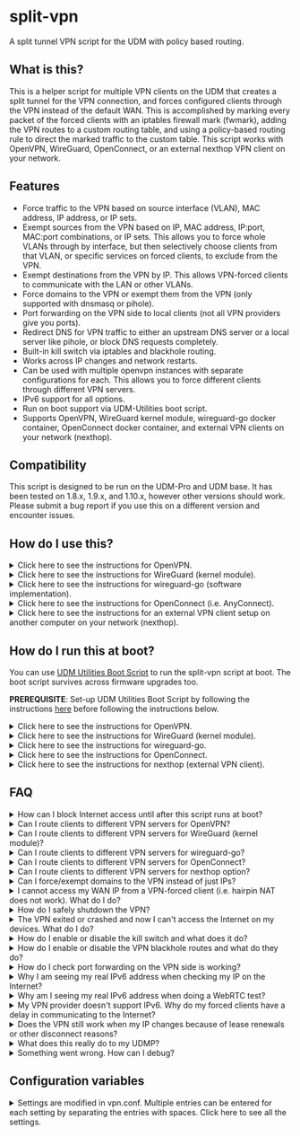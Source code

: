 # split-vpn
A split tunnel VPN script for the UDM with policy based routing.

## What is this?

This is a helper script for multiple VPN clients on the UDM that creates a split tunnel for the VPN connection, and forces configured clients through the VPN instead of the default WAN. This is accomplished by marking every packet of the forced clients with an iptables firewall mark (fwmark), adding the VPN routes to a custom routing table, and using a policy-based routing rule to direct the marked traffic to the custom table. This script works with OpenVPN, WireGuard, OpenConnect, or an external nexthop VPN client on your network. 

## Features

* Force traffic to the VPN based on source interface (VLAN), MAC address, IP address, or IP sets.
* Exempt sources from the VPN based on IP, MAC address, IP:port, MAC:port combinations, or IP sets. This allows you to force whole VLANs through by interface, but then selectively choose clients from that VLAN, or specific services on forced clients, to exclude from the VPN.
* Exempt destinations from the VPN by IP. This allows VPN-forced clients to communicate with the LAN or other VLANs.
* Force domains to the VPN or exempt them from the VPN (only supported with dnsmasq or pihole). 
* Port forwarding on the VPN side to local clients (not all VPN providers give you ports).
* Redirect DNS for VPN traffic to either an upstream DNS server or a local server like pihole, or block DNS requests completely.
* Built-in kill switch via iptables and blackhole routing.
* Works across IP changes and network restarts. 
* Can be used with multiple openvpn instances with separate configurations for each. This allows you to force different clients through different VPN servers. 
* IPv6 support for all options.
* Run on boot support via UDM-Utilities boot script.
* Supports OpenVPN, WireGuard kernel module, wireguard-go docker container, OpenConnect docker container, and external VPN clients on your network (nexthop).

## Compatibility

This script is designed to be run on the UDM-Pro and UDM base. It has been tested on 1.8.x, 1.9.x, and 1.10.x, however other versions should work. Please submit a bug report if you use this on a different version and encounter issues. 

## How do I use this?

<details>
  <summary>Click here to see the instructions for OpenVPN.</summary>

1. SSH into the UDM/P (assuming it's on 192.168.1.254).

    ```sh
    ssh root@192.168.1.254
    ```
    
2. Download the scripts package, extract it to `/mnt/data/split-vpn/vpn`, and give it executable permissions.

    ```sh
    cd /mnt/data
    mkdir /mnt/data/split-vpn && cd /mnt/data/split-vpn
    curl -L https://github.com/peacey/split-vpn/archive/main.zip | unzip -
    cp -rf split-vpn-main/vpn vpn && rm -rf split-vpn-main
    chmod +x vpn/*.sh vpn/hooks/*/*.sh vpn/vpnc-script
    ```
    
3. Create a directory for your VPN provider's openvpn configuration files, and copy your VPN's configuration files (certificates, config, password files, etc) and the sample vpn.conf from `/mnt/data/split-vpn/vpn/vpn.conf.sample`. NordVPN is used below as an example. 

    ```sh
    mkdir -p /mnt/data/split-vpn/openvpn/nordvpn
    cd /mnt/data/split-vpn/openvpn/nordvpn
    curl https://downloads.nordcdn.com/configs/files/ovpn_legacy/servers/us-ca12.nordvpn.com.udp1194.ovpn --out nordvpn.ovpn
    cp /mnt/data/split-vpn/vpn/vpn.conf.sample /mnt/data/split-vpn/openvpn/nordvpn/vpn.conf
    ```
    
4. If your VPN provider uses a username/password, put them in a `username_password.txt` file in the same directory as the configuration with the username on the first line and password on the second line. Then either: 
    * Edit your VPN provider's openvpn config you downloaded in step 3 to reference the username_password.txt file by adding/changing this directive: `auth-user-pass username_password.txt`.
    * Use the `--auth-user-pass username_password.txt` option when you run openvpn below in step 6 or 8. 
    
    NOTE: The username/password for openvpn are usually given to you in a file or in your VPN provider's online portal. They are usually not the same as your login to the VPN. 
5. Edit the `vpn.conf` file with your desired settings. See the explanation of each setting [below](#configuration-variables). 
6. Run OpenVPN in the foreground to test if everything is working properly.

    ```sh
    openvpn --config nordvpn.ovpn \
            --route-noexec \
            --up /mnt/data/split-vpn/vpn/updown.sh \
            --down /mnt/data/split-vpn/vpn/updown.sh \
            --script-security 2
    ```
    
7. If the connection works, check each client to make sure they are on the VPN by doing the following.

    * Check if you are seeing the VPN IPs when you visit http://whatismyip.host/. You can also test from command line, by running the following commands from your clients. Make sure you are not seeing your real IP anywhere, either IPv4 or IPv6.
    
      ```sh
      curl -4 ifconfig.co
      curl -6 ifconfig.co
      ```
        
      If you are seeing your real IPv6 address above, make sure that you are forcing your client through IPv6 as well as IPv4, by forcing through interface, MAC address, or the IPv6 directly. If IPv6 is not supported by your VPN provider, the IPv6 check will time out and not return anything. You should never see your real IPv6 address. 

    * Check for DNS leaks with the Extended Test on https://www.dnsleaktest.com/. If you see a DNS leak, try redirecting DNS with the `DNS_IPV4_IP` and `DNS_IPV6_IP` options, or set `DNS_IPV6_IP="REJECT"` if your VPN provider does not support IPv6. 
    * Check for WebRTC leaks in your browser by visiting https://browserleaks.com/webrtc. If WebRTC is leaking your IPv6 IP, you need to disable WebRTC in your browser (if possible), or disable IPv6 completely by disabling it directly on your client or through the UDMP network settings for the client's VLAN.
    
8. If everything is working properly, stop the OpenVPN client by pressing Ctrl+C, and then run it in the background with the following command. If you want to enable the killswitch to block Internet access to forced clients if OpenVPN crashes, set `KILLSWITCH=1` in the `vpn.conf` file before starting OpenVPN. If you also want to block Internet access to forced clients when you exit OpenVPN cleanly (with SIGTERM), then set `REMOVE_KILLSWITCH_ON_EXIT=0`.

    ```sh
    nohup openvpn --config nordvpn.ovpn \
                  --route-noexec \
                  --up /mnt/data/split-vpn/vpn/updown.sh \
                  --down /mnt/data/split-vpn/vpn/updown.sh \
                  --script-security 2 \
                  --ping-restart 15 \
                  --mute-replay-warnings &> openvpn.log &
    ```
    You can modify the command to change `--ping-restart` or other options as needed. The only requirement is that you run updown.sh script as the up/down script and `--route-noexec` to disable OpenVPN from adding routes to the default table instead of our custom one.
    
9. Now you can exit the UDM/P. If you would like to start the VPN client at boot, please read on to the next section. 
10. If your VPN provider doesn't support IPv6, it is recommended to disable IPv6 for that VLAN in the UDMP settings, or on the client, so that you don't encounter any delays. If you don't disable IPv6, clients on that network will try to communicate over IPv6 first and fail, then fallback to IPv4. This creates a delay that can be avoided if IPv6 is turned off completely for that network or client.

</details>

<details>
  <summary>Click here to see the instructions for WireGuard (kernel module).</summary>

  * **PREREQUISITE:** Make sure the WireGuard kernel module is installed via either [wireguard-kmod](https://github.com/tusc/wireguard-kmod) or a [custom kernel](https://github.com/fabianishere/udm-kernel-tools). The WireGuard tools (wg-quick, wg) also need to be installed (included with wireguard-kmod) and accessible from your PATH.
  * Make sure you run the wireguard setup script from [wireguard-kmod](https://github.com/tusc/wireguard-kmod) once, then test the installation of the module by running `modprobe wireguard` which should return nothing and no errors, and running `wg-quick` which should return the help and no errors. 
  * Note that the kernel module is dependent on the software version of your UDMP because each software update usually brings a new kernel version. If you update the UDM/P software, you also need to update the kernel module to the new version once it is released (or compile your own module for the new kernel). The module will fail to run on a kernel it was not compiled for. Hence, you have to be careful that the UDMP doesn't perform a sofware update unexpectedly if you use this module. 
  
1. SSH into the UDM/P (assuming it's on 192.168.1.254).

    ```sh
    ssh root@192.168.1.254
    ```
  
2. Download the scripts package, extract it to `/mnt/data/split-vpn/vpn`, and give it executable permissions.

    ```sh
    cd /mnt/data
    mkdir /mnt/data/split-vpn && cd /mnt/data/split-vpn
    curl -L https://github.com/peacey/split-vpn/archive/main.zip | unzip -
    cp -rf split-vpn-main/vpn vpn && rm -rf split-vpn-main
    chmod +x vpn/*.sh vpn/hooks/*/*.sh vpn/vpnc-script
    ```
    
3. Create a directory for your WireGuard configuration files, copy the sample vpn.conf from `/mnt/data/split-vpn/vpn/vpn.conf.sample`, and copy your WireGuard configuration file (wg0.conf) or create it. As an example below, we are creating the wg0.conf file that mullvad provides and pasting the contents into it. You can use any name for your config instead of wg0 (e.g.: mullvad-ca2.conf) and this will be the interface name of the wireguard tunnel. 
  
    ```sh
    mkdir -p /mnt/data/split-vpn/wireguard/mullvad
    cd /mnt/data/split-vpn/wireguard/mullvad
    cp /mnt/data/split-vpn/vpn/vpn.conf.sample /mnt/data/split-vpn/wireguard/mullvad/vpn.conf
    vim wg0.conf
    [Press 'i' to start editing, right click -> paste, press 'ESC' to exit insert mode, type ':wq' to save and exit].
    ```
  
4. In your WireGuard config (wg0.conf), set PreUp, PostUp, and PreDown to point to the updown.sh script, and Table to a custom route table number that you will use in this script's vpn.conf. Here is an exmaple wg0.conf file:
  
    ```
    [Interface]
    PrivateKey = xxxxxxxxxxxxxxxxxxxxxxxxxxxxxxxxxxxxxx
    Address = 10.68.1.88/32,fc00:dddd:eeee:bb01::5:6666/128
    PreUp = sh /mnt/data/split-vpn/vpn/updown.sh %i pre-up
    PostUp = sh /mnt/data/split-vpn/vpn/updown.sh %i up
    PreDown = sh /mnt/data/split-vpn/vpn/updown.sh %i down
    Table = 101

    [Peer]
    PublicKey = yyyyyyyyyyyyyyyyyyyyyyyyyyyyyyyyyyyyyyy
    AllowedIPs = 0.0.0.0/1,128.0.0.0/1,::/1,8000::/1
    Endpoint = [2607:f7a0:d:4::a02f]:51820
    ```
  
    In the above config, make sure to:
      * Comment out or remove the `DNS` line. Use the DNS settings in your `vpn.conf` file instead if you want to force your clients to use a certain DNS server. 
      * Set AllowedIPs to `0.0.0.0/1,128.0.0.0/1,::/1,8000::/1` to allow all IPv4 and IPv6 traffic through the VPN. Do not use `0.0.0.0/0,::/0` because it will interfere with the blackhole routes and won't allow wireguard to start. If you prefer to use `0.0.0.0/0,::/0`, disable blackhole routes by setting `DISABLE_BLACKHOLE=1` in your `vpn.conf` file so wireguard can start successfully. 
      * Remove any extra PreUp/PostUp/PreDown/PostDown lines that could interfere with the VPN script. 
      * You can remove or comment out the PreUp line if you do not want VPN-forced clients to lose Internet access if WireGuard does not start correctly.

5. Edit the `vpn.conf` file with your desired settings. See the explanation of each setting [below](#configuration-variables). Make sure that:
  
   * The option `DNS_IPV4_IP` and/or `DNS_IPV6_IP` is set to the DNS server you want to force for your clients, or set them to empty if you do not want to force any DNS. 
   * The option `VPN_PROVIDER` is set to "external".
   * The option `VPN_ENDPOINT_IPV4` or `VPN_ENDPOINT_IPV6` is set to your WireGuard server's IP as defined in `wg0.conf`'s `Endpoint` variable.
   * The option `ROUTE_TABLE` is the same number as `Table` in your `wg0.conf` file.
   * The option `DEV` is set to "wg0" or your interface's name if different (i.e.: the name of your .conf file).
  
6. Run wg-quick to start wireguard with your configuration and test if the connection worked. 

    ```sh
    /mnt/data/wireguard/setup_wireguard.sh
    wg-quick up wg0.conf
    ```
  
    * You can skip the first line if you already setup the wireguard kernel module previously as instructed at [wireguard-kmod](https://github.com/tusc/wireguard-kmod).
    * Type `wg` to check your WireGuard connection and make sure you received a handshake. No handshake indicates something is wrong with your wireguard configuration. Double check your configuration's Private and Public key and other variables.
    * If you need to bring down the WireGuard tunnel, run `wg-quick down wg0.conf` in this folder.
    * Note that wg-quick up/down commands need to be run from this folder so the script can pick up the correct configuration file.
    
7. If the connection works, check each client to make sure they are on the VPN by doing the following.

    * Check if you are seeing the VPN IPs when you visit http://whatismyip.host/. You can also test from command line, by running the following commands from your clients (not the UDM/P). Make sure you are not seeing your real IP anywhere, either IPv4 or IPv6.
    
      ```sh
      curl -4 ifconfig.co
      curl -6 ifconfig.co
      ```
        
      If you are seeing your real IPv6 address above, make sure that you are forcing your client through IPv6 as well as IPv4, by forcing through interface, MAC address, or the IPv6 directly. If IPv6 is not supported by your VPN provider, the IPv6 check will time out and not return anything. You should never see your real IPv6 address. 

    * Check for DNS leaks with the Extended Test on https://www.dnsleaktest.com/. If you see a DNS leak, try redirecting DNS with the `DNS_IPV4_IP` and `DNS_IPV6_IP` options, or set `DNS_IPV6_IP="REJECT"` if your VPN provider does not support IPv6. 
    * Check for WebRTC leaks in your browser by visiting https://browserleaks.com/webrtc. If WebRTC is leaking your IPv6 IP, you need to disable WebRTC in your browser (if possible), or disable IPv6 completely by disabling it directly on your client or through the UDMP network settings for the client's VLAN.
    
8. If you want to block Internet access to forced clients if the wireguard tunnel is brought down via wg-quick, set `KILLSWITCH=1` and `REMOVE_KILLSWITCH_ON_EXIT=0` in the `vpn.conf` file. 
    
9. Now you can exit the UDM/P. If you would like to start the VPN client at boot, please read on to the next section. 

10. If your VPN provider doesn't support IPv6, it is recommended to disable IPv6 for that VLAN in the UDMP settings, or on the client, so that you don't encounter any delays. If you don't disable IPv6, clients on that network will try to communicate over IPv6 first and fail, then fallback to IPv4. This creates a delay that can be avoided if IPv6 is turned off completely for that network or client.
  
11. Note that the WireGuard protocol is practically stateless, so there is no way to know whether the connection stopped working except by checking that you didn't receive a handshake within 3 minutes or some higher interval. This means if you want to automatically bring down the split-vpn rules when WireGuard stops working and bring it back up when it starts working again, you need to write an external script to check the last handshake condition every few seconds and act on it (not covered here).

</details>

<details>
  <summary>Click here to see the instructions for wireguard-go (software implementation).</summary>

  * **PREREQUISITE:** Make sure the wireguard-go container is installed as instructed at the [wireguard-go repo](https://github.com/boostchicken/udm-utilities/tree/master/wireguard-go). After this step, you should have the directory `/mnt/data/wireguard` and the run script `/mnt/data/on_boot.d/20-wireguard.sh` installed.
  * The wireguard-go container only supports a single interface - wg0. This means you cannot connect to multiple wireguard servers. If you want to use multiple servers with this script, then use the WireGuard kernel module instead as explained above. 
  * wireguard-go is a software implementation of WireGuard, and will have reduced performance compared to the kernel module. However, wireguard-go is not dependent on your UDM/P's kernel version, and will not break when your UDM/P updates.
  
1. SSH into the UDM/P (assuming it's on 192.168.1.254).

    ```sh
    ssh root@192.168.1.254
    ```
  
2. Download the scripts package, extract it to `/mnt/data/split-vpn/vpn`, and give it executable permissions.

    ```sh
    cd /mnt/data
    mkdir /mnt/data/split-vpn && cd /mnt/data/split-vpn
    curl -L https://github.com/peacey/split-vpn/archive/main.zip | unzip -
    cp -rf split-vpn-main/vpn vpn && rm -rf split-vpn-main
    chmod +x vpn/*.sh vpn/hooks/*/*.sh vpn/vpnc-script
    ```
    
3. Create a directory for your WireGuard configuration files under `/mnt/data/wireguard` if not created already, copy the sample vpn.conf from `/mnt/data/split-vpn/vpn/vpn.conf.sample`, and copy your WireGuard configuration file (wg0.conf) or create it. As an example below, we are creating the wg0.conf file that mullvad provides and pasting the contents into it. You can only use wg0.conf and not any other name because the wireguard-go container expects this configuration file. 
  
    ```sh
    mkdir -p /mnt/data/wireguard
    cd /mnt/data/wireguard
    cp /mnt/data/split-vpn/vpn/vpn.conf.sample /mnt/data/wireguard/vpn.conf
    vim wg0.conf
    [Press 'i' to start editing, right click -> paste, press 'ESC' to exit insert mode, type ':wq' to save and exit].
    ```
  
4. In your WireGuard config (wg0.conf), set Table to a custom route table number that you will use in this script's vpn.conf. Here is an exmaple wg0.conf file:
  
    ```
    [Interface]
    PrivateKey = xxxxxxxxxxxxxxxxxxxxxxxxxxxxxxxxxxxxxx
    Address = 10.68.1.88/32,fc00:dddd:eeee:bb01::5:6666/128
    Table = 101

    [Peer]
    PublicKey = yyyyyyyyyyyyyyyyyyyyyyyyyyyyyyyyyyyyyyy
    AllowedIPs = 0.0.0.0/1,128.0.0.0/1,::/1,8000::/1
    Endpoint = [2607:f7a0:d:4::a02f]:51820
    ```
  
    In the above config, make sure to:
      * Comment out or remove the `DNS` line. Use the DNS settings in your `vpn.conf` file instead if you want to force your clients to use a certain DNS server. 
      * Set AllowedIPs to `0.0.0.0/1,128.0.0.0/1,::/1,8000::/1` to allow all IPv4 and IPv6 traffic through the VPN. Do not use `0.0.0.0/0,::/0` because it will interfere with the blackhole routes and won't allow wireguard to start. If you prefer to use `0.0.0.0/0,::/0`, disable blackhole routes by setting `DISABLE_BLACKHOLE=1` in your `vpn.conf` file so wireguard can start successfully. 
      * Remove any extra PreUp/PostUp/PreDown/PostDown lines that could interfere with the VPN script.
      * Do not use PreUp/PostUp/PreDown to call the split-vpn script (like in the wireguard kernel module case) because the container will not have access to the location of the script. Instead, we will call the script manually after bringing the interface up/down as instructed below. 

5. Edit the `vpn.conf` file with your desired settings. See the explanation of each setting [below](#configuration-variables). Make sure that:
  
   * The option `DNS_IPV4_IP` and/or `DNS_IPV6_IP` is set to the DNS server you want to force for your clients, or set them to empty if you do not want to force any DNS. 
   * The option `VPN_PROVIDER` is set to "external".
   * The option `VPN_ENDPOINT_IPV4` or `VPN_ENDPOINT_IPV6` is set to your WireGuard server's IP as defined in `wg0.conf`'s `Endpoint` variable.
   * The option `ROUTE_TABLE` is the same number as `Table` in your `wg0.conf` file.
   * The option `DEV` is set to "wg0".

6. Modify your run script that you installed with wireguard-go (located at `/mnt/data/on_boot.d/20-wireguard.sh`) to include the split-vpn script hooks by replacing it with the following code:
  
    ```sh
    #!/bin/sh
    CONTAINER=wireguard

    # Change to the directory with the wireguard configuration.
    cd /mnt/data/wireguard

    # Start the split-vpn pre-up hook.
    /mnt/data/split-vpn/vpn/updown.sh wg0 pre-up &> pre-up.log

    # Starts a wireguard container that is deleted after it is stopped.
    # All configs stored in /mnt/data/wireguard
    if podman container exists ${CONTAINER}; then
      podman start ${CONTAINER}
    else
      podman run -i -d --rm --net=host --name ${CONTAINER} --privileged \
        -v /mnt/data/wireguard:/etc/wireguard \
        -v /dev/net/tun:/dev/net/tun \
        -e LOG_LEVEL=info -e WG_COLOR_MODE=always \
        masipcat/wireguard-go:latest-arm64v8
    fi

    # Run the split-vpn up hook if wireguard starts successfully within 5 seconds.
    started=0
    for i in $(seq 1 5); do
            podman exec -it wireguard test -S "/var/run/wireguard/wg0.sock" &> /dev/null
            if [ $? = 0 ]; then
                    started=1
                    break
            fi
            sleep 1
    done
    if [ $started = 1 ]; then
            echo "wireguard-go started successfully." > wireguard.log
            /mnt/data/split-vpn/vpn/updown.sh wg0 up >> wireguard.log 2>&1
    else
            echo "Error: wireguard-go did not start up correctly within 5 seconds." > wireguard.log
    fi
    cat wireguard.log
    ```
  
    * Comment out the pre-up line at the beginning if you want your forced clients to be able to access the Internet if wireguard fails to start (i.e. commenting it out doesn't enable the iptables kill switch until after the VPN tunnel is brought up).
    * The above script will wait up to 5 seconds for the wireguard-go container to start before running the split-vpn up hook to set up the split-vpn rules. The split-vpn up hook will not be run if wireguard-go did not start up correctly. 

7. Run the 20-wireguard.sh script: `/mnt/data/on_boot.d/20-wireguard.sh`.
  
8. If wireguard-go started successfully, check that the connection worked by seeing if you received a handshake with the following command:
  
    ```sh
    podman exec -it wireguard wg
    ```
  
    * No handshake in the above output indicates something is wrong with your wireguard configuration. Double check your configuration's Private and Public key and other variables.
    * If you need to bring down the WireGuard tunnel and resume normal Internet access to your forced clients, run the following commands in this folder:
  
      ```sh
      cd /mnt/data/wireguard
      podman stop wireguard
      /mnt/data/split-vpn/vpn/updown.sh wg0 down
      ```
  
    * Note that split-vpn up/down commands need to be run from this folder so that split-vpn can pick up the correct configuration file.
    
9. If the connection works, check each client to make sure they are on the VPN by doing the following.

    * Check if you are seeing the VPN IPs when you visit http://whatismyip.host/. You can also test from command line, by running the following commands from your clients (not the UDM/P). Make sure you are not seeing your real IP anywhere, either IPv4 or IPv6.
    
      ```sh
      curl -4 ifconfig.co
      curl -6 ifconfig.co
      ```
        
      If you are seeing your real IPv6 address above, make sure that you are forcing your client through IPv6 as well as IPv4, by forcing through interface, MAC address, or the IPv6 directly. If IPv6 is not supported by your VPN provider, the IPv6 check will time out and not return anything. You should never see your real IPv6 address. 

    * Check for DNS leaks with the Extended Test on https://www.dnsleaktest.com/. If you see a DNS leak, try redirecting DNS with the `DNS_IPV4_IP` and `DNS_IPV6_IP` options, or set `DNS_IPV6_IP="REJECT"` if your VPN provider does not support IPv6. 
    * Check for WebRTC leaks in your browser by visiting https://browserleaks.com/webrtc. If WebRTC is leaking your IPv6 IP, you need to disable WebRTC in your browser (if possible), or disable IPv6 completely by disabling it directly on your client or through the UDMP network settings for the client's VLAN.
    
10. If you want to continue blocking Internet access to forced clients after the wireguard tunnel is brought down via the split-vpn down command, set `KILLSWITCH=1` and `REMOVE_KILLSWITCH_ON_EXIT=0` in the `vpn.conf` file. 
    
11. Now you can exit the UDM/P. If you would like to start the VPN client at boot, please read on to the next section. 

12. If your VPN provider doesn't support IPv6, it is recommended to disable IPv6 for that VLAN in the UDMP settings, or on the client, so that you don't encounter any delays. If you don't disable IPv6, clients on that network will try to communicate over IPv6 first and fail, then fallback to IPv4. This creates a delay that can be avoided if IPv6 is turned off completely for that network or client.
  
13. Note that the WireGuard protocol is practically stateless, so there is no way to know whether the connection stopped working except by checking that you didn't receive a handshake within 3 minutes or some higher interval. This means if you want to automatically bring down the split-vpn rules when WireGuard stops working and bring it back up when it starts working again, you need to write an external script to check the last handshake condition every few seconds and act on it (not covered here).
  
</details>

<details>
  <summary>Click here to see the instructions for OpenConnect (i.e. AnyConnect).</summary>

1. SSH into the UDM/P (assuming it's on 192.168.1.254).

    ```sh
    ssh root@192.168.1.254
    ```
  
2. Download the scripts package, extract it to `/mnt/data/split-vpn/vpn`, and give it executable permissions.

    ```sh
    cd /mnt/data
    mkdir /mnt/data/split-vpn && cd /mnt/data/split-vpn
    curl -L https://github.com/peacey/split-vpn/archive/main.zip | unzip -
    cp -rf split-vpn-main/vpn vpn && rm -rf split-vpn-main
    chmod +x vpn/*.sh vpn/hooks/*/*.sh vpn/vpnc-script
    ```
    
3. Create a directory for your OpenConnect configuration files under `/mnt/data/split-vpn/openconnect`, copy the sample vpn.conf from `/mnt/data/split-vpn/vpn/vpn.conf.sample`, and copy any certificates needed or other client files for your configuration. As an example below, we are going to connect a server that only uses a username/password, so no certificate is needed, but we have to create a password.txt file and put the password inside it.
  
    ```sh
    mkdir -p /mnt/data/split-vpn/openconnect/server1
    cd /mnt/data/split-vpn/openconnect/server1
    cp /mnt/data/split-vpn/vpn/vpn.conf.sample vpn.conf
    echo "mypassword" > password.txt
    ```
  
4. Edit the `vpn.conf` file in this folder with your desired settings. See the explanation of each setting below. Make sure that:

    * The options `DNS_IPV4_IP` and `DNS_IPV6_IP` are set to "DHCP" if you want to force VPN-forced clients to use the DNS provided by the VPN server. 
    * The option `VPN_PROVIDER` is set to "openconnect". This is required for the script to work with OpenConnect.
  
5. In the current folder, create a run script that will run the OpenConnect container called `run-vpn.sh`, and fill it with the following code:
  
    * Tip: Run the vim text editor using `vim run-vpn.sh`, press 'i' to enter insert mode, right click on vim -> paste, press 'ESC' to exit insert mode, type ':wq' to save and exit.
  
    ```sh
    #!/bin/sh
    cd "/mnt/data/split-vpn/openconnect/server1"
    source ./vpn.conf
    podman rm -f openconnect-${DEV} &> /dev/null
    /mnt/data/split-vpn/vpn/updown.sh ${DEV} pre-up
    podman run -id --privileged  --name=openconnect-${DEV} \
        --network host --pid=host \
        -e TZ="$(cat /etc/timezone)" \
        -v "${PWD}:/etc/split-vpn/config" \
        -v "/mnt/data/split-vpn/vpn:/etc/split-vpn/vpn" \
        -w "/etc/split-vpn/config" \
        --restart on-failure \
        peacey/udm-openconnect \
        bash -c "openconnect -s /etc/split-vpn/vpn/vpnc-script -i ${DEV} --reconnect-timeout 1 -u myusername --passwd-on-stdin vpn.server1.com < password.txt &> openconnect.log"
    ```
    
    * Make sure the 2nd line points to the correct directory with your vpn configuration files.
    * You can modify the options to openconnect in the last line for other authentication types (like certificates). See the OpenConnect authentication options [here](https://www.infradead.org/openconnect/connecting.html). These parameters are for a server that uses a username/password to login.
    * Make sure you change "myusername" in the last line to your username, and "vpn.server1.com" to your VPN server's domain or IP. Make sure you also created the password.txt file with your password.
    * The `--restart on-failure` will make podman try to restart the VPN connection if OpenConnect exits because of a connection error. You can also modify the reconnect timeout via the `--reconnect-timeout 1` option to openconnect in the last line.
    * If you do not want to run the VPN in the background (e.g. for testing), remove the "d" from `podman run -id` in the 5th line.
    * This code writes the output to openconnect.log in the current folder. 
  
6. Give the script executable permissions.
  
  ```sh
  chmod +x run-vpn.sh
  ```
  
7. Run the script from the configuration folder.
  
  ```sh
  ./run-vpn.sh
  ```
  
  * If you need to bring down the tunnel to restore Internet access to forced clients, run:
    
    ```sh
    killall -TERM openconnect
    podman rm -f openconnect-tun0
    ````
    * Replace tun0 in the last line with the DEV you configured in vpn.conf (default is tun0). You can also use `kill -TERM $(pgrep -f "openconnect.*tun0")` to kill only the tun0 openconnect instance if you have multiple servers connected.
  
8. The first time the script runs, it will download the OpenConnect docker container. If the container ran successfully, you should see a random string of numbers and letters. Warnings about major/minor number can be ignored. 
    
    * If the script ran successfully, check the `openconnect.log` file by running `cat openconnect.log`. If the connection is working, you should see that OpenConnect established a connection without errors an that split-vpn ran.
  
9. If the connection works, check each client to make sure they are on the VPN by doing the following.

    * Check if you are seeing the VPN IPs when you visit http://whatismyip.host/. You can also test from command line, by running the following commands from your clients (not the UDM/P). Make sure you are not seeing your real IP anywhere, either IPv4 or IPv6.
    
      ```sh
      curl -4 ifconfig.co
      curl -6 ifconfig.co
      ```
        
      If you are seeing your real IPv6 address above, make sure that you are forcing your client through IPv6 as well as IPv4, by forcing through interface, MAC address, or the IPv6 directly. If IPv6 is not supported by your VPN provider, the IPv6 check will time out and not return anything. You should never see your real IPv6 address. 

    * Check for DNS leaks with the Extended Test on https://www.dnsleaktest.com/. If you see a DNS leak, try redirecting DNS with the `DNS_IPV4_IP` and `DNS_IPV6_IP` options, or set `DNS_IPV6_IP="REJECT"` if your VPN provider does not support IPv6. 
    * Check for WebRTC leaks in your browser by visiting https://browserleaks.com/webrtc. If WebRTC is leaking your IPv6 IP, you need to disable WebRTC in your browser (if possible), or disable IPv6 completely by disabling it directly on your client or through the UDMP network settings for the client's VLAN.
    
10. If you want to continue blocking Internet access to forced clients after the openconnect client is shut down, set `KILLSWITCH=1` and `REMOVE_KILLSWITCH_ON_EXIT=0` in the `vpn.conf` file. 
    
11. Now you can exit the UDM/P. If you would like to start the VPN client at boot, please read on to the next section. 

12. If your VPN provider doesn't support IPv6, it is recommended to disable IPv6 for that VLAN in the UDMP settings, or on the client, so that you don't encounter any delays. If you don't disable IPv6, clients on that network will try to communicate over IPv6 first and fail, then fallback to IPv4. This creates a delay that can be avoided if IPv6 is turned off completely for that network or client.
  
</details>

<details>
  <summary>Click here to see the instructions for an external VPN client setup on another computer on your network (nexthop).</summary>

  * **PREREQUISITE:** Make sure your computer is connected to the VPN and is setup to forward IPv4 and IPv6 packets. You also need to setup a masquerade/SNAT rule on the VPN tunnel interface to make forwarded traffic work properly on the Internet. 
  * On a Linux system, the following commands run as root set up IP forwarding and masquerade rules (assuming tun0 is your VPN tunnel interface).
  
    ```sh
    sysctl -w net.ipv4.ip_forward=1
    sysctl -w net.ipv6.conf.all.forwarding=1
    sysctl -w net.ipv6.conf.default.forwarding=1
    iptables -t nat -A POSTROUTING -o tun0 -j MASQUERADE
    ip6tables -t nat -A POSTROUTING -o tun0 -j MASQUERADE
    ```
  
1. After your VPN computer is set up correctly, SSH into the UDM/P (assuming it's on 192.168.1.254).

    ```sh
    ssh root@192.168.1.254
    ```
  
2. Download the scripts package, extract it to `/mnt/data/split-vpn/vpn`, and give it executable permissions.

    ```sh
    cd /mnt/data
    mkdir /mnt/data/split-vpn && cd /mnt/data/split-vpn
    curl -L https://github.com/peacey/split-vpn/archive/main.zip | unzip -
    cp -rf split-vpn-main/vpn vpn && rm -rf split-vpn-main
    chmod +x vpn/*.sh vpn/hooks/*/*.sh vpn/vpnc-script
    ```
    
3. Create a directory for your VPN configuration, and copy the sample vpn.conf from `/mnt/data/split-vpn/vpn/vpn.conf.sample`.
  
    ```sh
    mkdir -p /mnt/data/split-vpn/nexthop/mycomputer
    cd /mnt/data/split-vpn/nexthop/mycomputer
    cp /mnt/data/split-vpn/vpn/vpn.conf.sample vpn.conf
    ```

4. Edit the `vpn.conf` file with your desired settings. See the explanation of each setting [below](#configuration-variables). Make sure that:
  
   * The option `GATEWAY_TABLE` is set to "disabled" if your nexthop computer is on your LAN (most likely it is, as you wouldn't want to send unencrypted traffic over your WAN). The connection will not work if GATEWAY_TABLE is not set to "disbaled" for LAN computers. 
   * The option `VPN_PROVIDER` is set to "nexthop".
   * The option `VPN_ENDPOINT_IPV4` and `VPN_ENDPOINT_IPV6` is set to the IP of the computer on your network that is running the VPN client that you want to redirect traffic to. If your VPN computer does not support IPv6, then only set the IPv4 address. 
   * The option `DEV` is set to the bridge interface that your VPN computer is on, for example "br0" for main LAN or "br6" for VLAN 6 (i.e.: VLAN X is on interface brX).
  
5. Run the split-vpn up command in this folder to bring up the rules to force traffic to the VPN. Change "br0" to the interface your VPN computer is on, and "mycomputer" to the nickname you want to refer to this computer with when you bring down the VPN connection. 

    ```sh
    /mnt/data/split-vpn/vpn/updown.sh br0 up mycomputer
    ```
  
      * If you need to bring down the WireGuard tunnel and resume normal Internet access to your forced clients, run the following commands in this folder:
  
      ```sh
      cd /mnt/data/split-vpn/nexthop/mycomputer
      /mnt/data/split-vpn/vpn/updown.sh br0 down mycomputer
      ```
  
6. Check each client to make sure they are on the VPN by doing the following.

    * Check if you are seeing the VPN IPs when you visit http://whatismyip.host/. You can also test from command line, by running the following commands from your clients (not the UDM/P). Make sure you are not seeing your real IP anywhere, either IPv4 or IPv6.
    
      ```sh
      curl -4 ifconfig.co
      curl -6 ifconfig.co
      ```
        
      If you are seeing your real IPv6 address above, make sure that you are forcing your client through IPv6 as well as IPv4, by forcing through interface, MAC address, or the IPv6 directly. If IPv6 is not supported by your VPN provider, the IPv6 check will time out and not return anything. You should never see your real IPv6 address. 

    * Check for DNS leaks with the Extended Test on https://www.dnsleaktest.com/. If you see a DNS leak, try redirecting DNS with the `DNS_IPV4_IP` and `DNS_IPV6_IP` options, or set `DNS_IPV6_IP="REJECT"` if your VPN provider does not support IPv6. 
    * Check for WebRTC leaks in your browser by visiting https://browserleaks.com/webrtc. If WebRTC is leaking your IPv6 IP, you need to disable WebRTC in your browser (if possible), or disable IPv6 completely by disabling it directly on your client or through the UDMP network settings for the client's VLAN.
    
7. If you want to block Internet access to forced clients if the wireguard tunnel is brought down via wg-quick, set `KILLSWITCH=1` and `REMOVE_KILLSWITCH_ON_EXIT=0` in the `vpn.conf` file. 
    
8. Now you can exit the UDM/P. If you would like to start the VPN client at boot, please read on to the next section. 

9. If your VPN provider doesn't support IPv6, it is recommended to disable IPv6 for that VLAN in the UDMP settings, or on the client, so that you don't encounter any delays. If you don't disable IPv6, clients on that network will try to communicate over IPv6 first and fail, then fallback to IPv4. This creates a delay that can be avoided if IPv6 is turned off completely for that network or client.

</details>

## How do I run this at boot?

You can use [UDM Utilities Boot Script](https://github.com/boostchicken/udm-utilities/tree/master/on-boot-script) to run the split-vpn script at boot. The boot script survives across firmware upgrades too. 
  
**PREREQUISITE**: Set-up UDM Utilities Boot Script by following the instructions [here](https://github.com/boostchicken/udm-utilities/blob/master/on-boot-script/README.md) before following the instructions below.

<details>
  <summary>Click here to see the instructions for OpenVPN.</summary>
    
1. Create a new file under `/mnt/data/on_boot.d/99-run-vpn.sh` and fill it with the following. 

    ```sh
    #!/bin/sh
    # Load configuration and run openvpn
    cd /mnt/data/split-vpn/openvpn/nordvpn
    source ./vpn.conf
    /mnt/data/split-vpn/vpn/updown.sh ${DEV} pre-up &> pre-up.log
    nohup openvpn --config nordvpn.ovpn \
                  --route-noexec \
                  --up /mnt/data/split-vpn/vpn/updown.sh \
                  --down /mnt/data/split-vpn/vpn/updown.sh \
                  --dev-type tun --dev ${DEV} \
                  --script-security 2 \
                  --ping-restart 15 \
                  --mute-replay-warnings &> openvpn.log &
    ```

    * Remember to modify the `cd` line and the `--config` openvpn option to point to your config. 
    * Comment out the pre-up line if you want your forced clients to be able to access the Internet while the VPN is connecting (i.e. commenting it out doesn't enable the iptables kill switch until after OpenVPN connects).

2. Run `chmod +x /mnt/data/on_boot.d/99-run-vpn.sh` to give the script execute permissions. 
3. That's it. Now the VPN will start at every boot. 
4. Note that there is a short period between when the UDMP starts and when this script runs. This means there is a few seconds when the UDMP starts up when your forced clients **WILL** have access to your WAN and might leak their real IP, because the kill switch has not been activated yet. Read the queston *How can I block Internet access until after this script runs at boot?* in the [FAQ below](#faq) to see how to solve this problem and block Internet access until after this script runs. 
  
</details>

<details>
  <summary>Click here to see the instructions for WireGuard (kernel module).</summary>
    
1. Create a new file under `/mnt/data/on_boot.d/99-run-vpn.sh` and fill it with the following. 

    ```sh
    #!/bin/sh
  
    # Set up the wireguard kernel module and tools
    /mnt/data/wireguard/setup_wireguard.sh
  
    # Load configuration and run wireguard
    cd /mnt/data/split-vpn/wireguard/mullvad
    source ./vpn.conf
    /mnt/data/split-vpn/vpn/updown.sh ${DEV} pre-up &> pre-up.log
    wg-quick up ./${DEV}.conf &> wireguard.log
    cat wireguard.log
    ```

    * Comment out the pre-up line if you want your forced clients to be able to access the Internet if wireguard fails to start (i.e. commenting it out doesn't enable the iptables kill switch until after the VPN tunnel is brought up).
    * It is preferrable to separately run the pre-up hook like the above script instead of using wg-quick's PreUp hook in case wg-quick did not get set up correctly. wg-quick and the wireguard kernel module depends on the kernel version so might fail spontaneously if your UDM/P performs a software update.
    * You can remove the setup_wireguard.sh line if you have another boot script that sets up the kernel module before this run script. Just make sure that this script runs after the setup script by prefixing each script with a number to determine priority (e.g.: 90-setup-wireguard.sh and 99-run-vpn.sh).

2. Run `chmod +x /mnt/data/on_boot.d/99-run-vpn.sh` to give the script execute permissions. 
3. That's it. Now the VPN will start at every boot. 
4. **OPTIONAL**: Note that there is a short period between when the UDMP starts and when this script runs. This means there is a few seconds when the UDMP starts up when your forced clients **WILL** have access to your WAN and might leak their real IP, because the kill switch has not been activated yet. Read the queston *How can I block Internet access until after this script runs at boot?* in the [FAQ below](#faq) to see how to solve this problem and block Internet access until after this script runs. 
  
</details>

<details>
  <summary>Click here to see the instructions for wireguard-go.</summary>
    
1. The wireguard-go boot script should already be installed at `/mnt/data/on_boot.d/20-wireguard.sh` if you followed the instructions [above](#how-do-i-use-this), so no further setup is needed to make it run at boot.
  
2. **OPTIONAL**: Note that there is a short period between when the UDMP starts and when this script runs. This means there is a few seconds when the UDMP starts up when your forced clients **WILL** have access to your WAN and might leak their real IP, because the kill switch has not been activated yet. Read the queston *How can I block Internet access until after this script runs at boot?* in the [FAQ below](#faq) to see how to solve this problem and block Internet access until after this script runs.
  
</details>
  
<details>
  <summary>Click here to see the instructions for OpenConnect.</summary>
    
1. You should already have a `run-vpn.sh` script created if you followed the OpenConnect instructions above. Simply copy that script to /mnt/data/on_boot.d/99-run-vpn.sh and make sure it has executable permissions.
  
    ```sh
    cp /mnt/data/split-vpn/openconnect/server1/run-vpn.sh /mnt/data/on_boot.d/99-run-vpn.sh
    chmod +x /mnt/data/on_boot.d/99-run-vpn.sh
    ```
  
2. **OPTIONAL**: Note that there is a short period between when the UDMP starts and when this script runs. This means there is a few seconds when the UDMP starts up when your forced clients **WILL** have access to your WAN and might leak their real IP, because the kill switch has not been activated yet. Read the queston *How can I block Internet access until after this script runs at boot?* in the [FAQ below](#faq) to see how to solve this problem and block Internet access until after this script runs.
  
</details>

<details>
  <summary>Click here to see the instructions for nexthop (external VPN client).</summary>
    
1. Create a new file under `/mnt/data/on_boot.d/99-run-vpn.sh` and fill it with the following. 

    ```sh
    #!/bin/sh
    
    # Load configuration and bring routes up
    cd /mnt/data/split-vpn/nexthop/mycomputer
    source ./vpn.conf
    /mnt/data/split-vpn/vpn/updown.sh ${DEV} up mycomputer
    ```
  
2. Run `chmod +x /mnt/data/on_boot.d/99-run-vpn.sh` to give the script execute permissions. 
3. That's it. Now the VPN rules will be added at every boot. Make sure your VPN computer is set up correctly to always have the VPN on as well. 
4. **OPTIONAL**: Note that there is a short period between when the UDMP starts and when this script runs. This means there is a few seconds when the UDMP starts up when your forced clients **WILL** have access to your WAN and might leak their real IP, because the kill switch has not been activated yet. Read the queston *How can I block Internet access until after this script runs at boot?* in the [FAQ below](#faq) to see how to solve this problem and block Internet access until after this script runs. 
  
</details>

## FAQ

<details>
  <summary>How can I block Internet access until after this script runs at boot?</summary>
    
  * If you want to ensure that there is no Internet access BEFORE this script runs at boot, you can add blackhole static routes in the Unifi Settings that will block all Internet access (incluing non-VPN Internet) until they are removed by this script. The blackhole routes will be removed when this script starts to restore Internet access only after the killswitch has been activated. If you want to do this for maximum protection at boot up, follow these instructions:

      1. Go to your Unifi Network Settings, and add the following static routes. If you're using the New Settings, this is under Advanced Features -> Advanced Gateway Settings -> Static Routes. For Old Settings, this is under Settings -> Routing and Firewall -> Static Routes. Add these routes which cover all IP ranges:

          * **Name:** VPN Blackhole. **Destination:** 0.0.0.0/1. **Static Route Type:** Black Hole. **Enabled.**
          * **Name:** VPN Blackhole. **Destination:** 128.0.0.0/1. **Static Route Type:** Black Hole. **Enabled.**
          * **Name:** VPN Blackhole. **Destination:** ::/1. **Static Route Type:** Black Hole. **Enabled.**
          * **Name:** VPN Blackhole. **Destination:** 8000::/1. **Static Route Type:** Black Hole. **Enabled.**

      2. In your vpn.conf, set the option `REMOVE_STARTUP_BLACKHOLES=1`. This is required or else the script will not delete the blackhole routes at startup, and you will not have Internet access on ANY client, not just the VPN-forced clients, until you delete the blackhole routes manually or disable them in the Unifi Settings.

      3. In your run script above, make sure you did NOT comment out the pre-up line. That is the line that removes the blackhole routes at startup.

      4. **Note that once you do this, you will lose Internet access for ALL clients until you run the VPN run script above**, or were running it before with the `REMOVE_STARTUP_BLACKHOLES=1` option. The split-vpn script stays running in the background to monitor if the the blackhole routes are added by the system again (which happens when your IP changes or when route settings are changed). The blackhole routes will be deleted immediately when they're added by the system.
  
</details>

<details>  
  <summary>Can I route clients to different VPN servers for OpenVPN?</summary>
  
  * Yes you can. Simply make a separate directory for each VPN server, and give them each a vpn.conf file with the clients you wish to force through them. Make sure the options `ROUTE_TABLE`, `MARK`, `PREFIX`, `PREF`, and `DEV` are unique for each `vpn.conf` file so the different VPN servers don't share the same tunnel device, route table, or fwmark. 
  
  * Afterwards, modify your run script like so (in this example, we are using Mullvad and NordVPN). Note that you need to cd into the correct configuration directory for each different VPN server before running the openvpn command so that the correct config file is used each time.
  
      ```sh
      #!/bin/sh

      # Load configuration for mullvad and run openvpn
      cd /mnt/data/split-vpn/openvpn/mullvad
      source ./vpn.conf
      /mnt/data/split-vpn/vpn/updown.sh ${DEV} pre-up &> pre-up.log
      nohup openvpn --config mullvad.conf \
                    --route-noexec \
                    --up /mnt/data/split-vpn/vpn/updown.sh \
                    --down /mnt/data/split-vpn/vpn/updown.sh \
                    --script-security 2 \
                    --dev-type tun --dev ${DEV} \
                    --ping-restart 15 \
                    --mute-replay-warnings &> openvpn.log &

      # Load configuration for nordvpn and run openvpn
      cd /mnt/data/split-vpn/openvpn/nordvpn
      source ./vpn.conf
      /mnt/data/split-vpn/vpn/updown.sh ${DEV} pre-up &> pre-up.log
      nohup openvpn --config nordvpn.ovpn \
                    --route-noexec \
                    --up /mnt/data/split-vpn/vpn/updown.sh \
                    --down /mnt/data/split-vpn/vpn/updown.sh \
                    --script-security 2 \
                    --dev-type tun --dev ${DEV} \
                    --ping-restart 15 \
                    --mute-replay-warnings &> openvpn.log &
    ```

</details>

<details>  
  <summary>Can I route clients to different VPN servers for WireGuard (kernel module)?</summary>
  
  * Yes you can. Simply make a separate directory for each VPN server, and give them each a vpn.conf file with the clients you wish to force through them. Make sure the options `ROUTE_TABLE`, `MARK`, `PREFIX`, `PREF`, and `DEV` are unique for each `vpn.conf` file so the different VPN servers don't share the same tunnel device, route table, or fwmark. 
  
  * Afterwards, modify your run script like so. Note that you need to cd into the correct configuration directory for each different VPN server before running the wg-quick command so that the correct config file is used each time.
  
    ```sh
    #!/bin/sh

    # Set up the wireguard kernel module and tools
    /mnt/data/wireguard/setup_wireguard.sh

    # Load configuration for mullvad and run wg-quick
    cd /mnt/data/split-vpn/wireguard/mullvad
    source ./vpn.conf
    /mnt/data/split-vpn/vpn/updown.sh ${DEV} pre-up &> pre-up.log
    wg-quick up ./${DEV}.conf &> wireguard.log

    # Load configuration for ExpressVPN and run wg-quick
    cd /mnt/data/split-vpn/wireguard/expressvpn
    source ./vpn.conf
    /mnt/data/split-vpn/vpn/updown.sh ${DEV} pre-up &> pre-up.log
    wg-quick up ./${DEV}.conf &> wireguard.log
    ```

</details>

<details>  
  <summary>Can I route clients to different VPN servers for wireguard-go?</summary>
  
  * No, you cannot. The wireguard-go container only supports a single interface named wg0. It cannot be used to connect an interface named something else, so only one interface is supported with this configuration. For multiple interfaces, you need to either use the kernel module or build your own docker container for wireguard-go that supports multiple interfaces (not covered here).
  
</details>
  
<details>  
<summary>Can I route clients to different VPN servers for OpenConnect?</summary>
  
  * Yes you can. Simply make a separate directory for each VPN server, and give them each a vpn.conf file with the clients you wish to force through them. Make sure the options `ROUTE_TABLE`, `MARK`, `PREFIX`, `PREF`, and `DEV` are unique for each `vpn.conf` file so the different VPN servers don't share the same tunnel device, route table, or fwmark. 
  
  * Afterwards, modify your run script like so to combine multiple instances. Note that you need to cd into the correct configuration directory for each different VPN server before running the container so that the correct config file is used each time. Also make sure you are using the correct server address for each one and other options.
  
      ```sh
      #!/bin/sh
  
      # Load configuration for server1
      cd "/mnt/data/split-vpn/openconnect/server1"
      source ./vpn.conf
      podman rm -f openconnect-${DEV} &> /dev/null
      /mnt/data/split-vpn/vpn/updown.sh ${DEV} pre-up
      podman run -id --privileged  --name=openconnect-${DEV} \
          --network host --pid=host \
          -e TZ="$(cat /etc/timezone)" \
          -v "${PWD}:/etc/split-vpn/config" \
          -v "/mnt/data/split-vpn/vpn:/etc/split-vpn/vpn" \
          -w "/etc/split-vpn/config" \
          --restart on-failure \
          peacey/udm-openconnect \
          bash -c "openconnect -s /etc/split-vpn/vpn/vpnc-script -i ${DEV} --reconnect-timeout 1 -u myusername --passwd-on-stdin vpn.server1.com < password.txt &> openconnect.log"
  
      # Load configuration for server2
      cd "/mnt/data/split-vpn/openconnect/server2"
      source ./vpn.conf
      podman rm -f openconnect-${DEV} &> /dev/null
      /mnt/data/split-vpn/vpn/updown.sh ${DEV} pre-up
      podman run -id --privileged  --name=openconnect-${DEV} \
          --network host --pid=host \
          -e TZ="$(cat /etc/timezone)" \
          -v "${PWD}:/etc/split-vpn/config" \
          -v "/mnt/data/split-vpn/vpn:/etc/split-vpn/vpn" \
          -w "/etc/split-vpn/config" \
          --restart on-failure \
          peacey/udm-openconnect \
          bash -c "openconnect -s /etc/split-vpn/vpn/vpnc-script -i ${DEV} --reconnect-timeout 1 -u myusername2 --passwd-on-stdin vpn.server2.com < password.txt &> openconnect.log"
      ```

</details>
  
<details>  
  <summary>Can I route clients to different VPN servers for nexthop option?</summary>
  
  * Yes you can. Simply make a separate directory for each VPN server, and give them each a vpn.conf file with the clients you wish to force through them. Make sure the options `ROUTE_TABLE`, `MARK`, `PREFIX`, and `PREF` are unique for each `vpn.conf` file so the different VPN servers don't share the same route table, or fwmark. 
  
  * Afterwards, modify your run script like so. Note that you need to cd into the correct configuration directory for each different VPN server before running the wg-quick command so that the correct config file is used each time, and make sure to use the correct nickname for each configuration with the updown command.
  
    ```sh
    #!/bin/sh
    
    # Load configuration and bring routes up
    cd /mnt/data/split-vpn/nexthop/mycomputer
    source ./vpn.conf
    /mnt/data/split-vpn/vpn/updown.sh ${DEV} up mycomputer
  
    # Load configuration and bring routes up
    cd /mnt/data/split-vpn/nexthop/myothercomputer
    source ./vpn.conf
    /mnt/data/split-vpn/vpn/updown.sh ${DEV} up myothercomputer
    ```

</details>

<details>
  <summary>Can I force/exempt domains to the VPN instead of just IPs?</summary>
  
  * Yes you can if you are using dnsmasq or pihole. Please see the [instructions here](ipsets/README.md) for how to set this up.
  
</details>

<details>
  <summary>I cannot access my WAN IP from a VPN-forced client (i.e. hairpin NAT does not work). What do I do?</summary>

  * In order for hairpin NAT to work, you need to exempt your WAN IPs from the VPN. You can do this in one of two ways:
  
    * If your WAN IP address is static and doesn't change, add your WAN's IPv4 address to `EXEMPT_DESTINATIONS_IPV4` and your IPv6 address to `EXEMPT_DESTINATIONS_IPV6`.
  
    * If your WAN IP changes often and you do not want to keep updating it in the script, exempt the Unifi provided IP sets that store your IPs by using the `EXEMPT_IPSETS` option. These IP sets are labelled `UBIOS_ADDRv4_<interface>`/`UBIOS_ADDRv6_<interface>` and are dynamically updated by Unifi when your WAN IP changes. For example, to exempt the WAN IP of eth8, use the following option. Note that for prefix delegation, the WAN IPv6 addresses are stored on the bridge interfaces, not the eth interfaces so make sure to add the bridge interface for IPv6 hairpin NAT. 
  
      ```sh
      EXEMPT_IPSETS="UBIOS_ADDRv4_eth8:dst UBIOS_ADDRv6_br0:dst"
      ```
  
</details>  

<details>
  <summary>How do I safely shutdown the VPN?</summary>
    
  * Run the following commands for your VPN type to bring down the VPN. Kill switch and iptables rules will only be removed if the option `REMOVE_KILLSWITCH_ON_EXIT` is set to 1.
  * If you set `REMOVE_KILLSWITCH_ON_EXIT=0` and want to recover Internet access for forced clients, please read the next question after you bring down the VPN.
  
    * **OpenVPN:** Send the openvpn process the TERM signal to bring it down.

        1. If you want to kill all openvpn instances.

            ```sh
            killall -TERM openvpn
            ```

        2. If you want to kill a specific openvpn instance using tun0.

            ```sh
            kill -TERM $(pgrep -f "openvpn.*tun0")
            ```
  
    * **WireGuard (kernel module):** Change to the directory of your vpn.conf configuration and run the wg-quick down command.
  
      ```sh
      cd /mnt/data/split-vpn/wireguard/mullvad
      wg-quick down ./wg0.conf
      ```
  
    * **wireguard-go:** Stop the container and run the split-vpn down command in the wireguard configuration directory.
    
      ```sh
      cd /mnt/data/wireguard
      podman stop wireguard
      /mnt/data/split-vpn/vpn/updown.sh wg0 down
      ```
  
    * **OpenConnect:** Send the openconnect process the TERM signal to bring it down.

        1. If you want to kill all openconnect instances.

            ```sh
            killall -TERM openconnect
            ```

        2. If you want to kill a specific openconnect instance using tun0.

            ```sh
            kill -TERM $(pgrep -f "openconnect.*tun0")
            ```
  
    * **Nexthop:** Change to the directory of your vpn.conf configuration and run the split-vpn down command. Make sure to use the correct nickname and interface.
  
      ```sh
      cd /mnt/data/split-vpn/nexthop/mycomputer
      /mnt/data/split-vpn/vpn/updown.sh br0 down mycomputer
      ```
  
</details>

<details>
  <summary>The VPN exited or crashed and now I can't access the Internet on my devices. What do I do?</summary>
  
  * When the VPN process crashes, there is no cleanup done for the iptables rules and the kill switch is still active (if the kill switch is enabled). This is also the case for a clean exit when you set the option `REMOVE_KILLSWITCH_ON_EXIT=0`. This is a safety feature so that there are no leaks if the VPN crashes. To recover the connection, do the following:
  
    * If you don't want to delete the kill switch and leak your real IP, re-run the run script or command to bring the VPN back up again.

    * If you want to delete the kill switch so your forced clients can access your normal Internet again, change to the directory with the vpn.conf file and run the following command (replace tun0 with the device you defined in the config file). This command applies to all VPN types (OpenVPN, WireGuard, OpenConnect, Nexthop).
    
        ```sh
        cd /mnt/data/split-vpn/openvpn/nordvpn
        /mnt/data/split-vpn/vpn/updown.sh tun0 force-down
        ```
        
    * If you added blackhole routes and deleted the kill switch in the previous step, make sure to disable the blackhole routes in the Unifi Settings or you might suddenly lose Internet access when the blackhole routes are re-added by the system.
      
</details>

<details>
  <summary>How do I enable or disable the kill switch and what does it do?</summary>
  
  * The kill switch disables Internet access for VPN-forced clients if the VPN crashes or exits. This is good for when you do not want to leak your real IP if the VPN crashes or exits prematurely. Follow the instructions below to enable or disable the kill switch.
  
    1. To enable the kill switch, set `KILLSWITCH=1` in the `vpn.conf` file. If you want the kill switch to remain even when you bring down the VPN cleanly (not just when it crashes), then set `REMOVE_KILLSWITCH_ON_EXIT=0` as well. 

    2. To disable the kill switch, set `KILLSWITCH=0` and `REMOVE_KILLSWITCH_ON_EXIT=1`. Note that there will be nothing preventing your VPN-forced clients from leaking their real IP if you disable the kill switch. 

    3. If you previously had the kill switch enabled and want to disable it after a crash or exit to recover Internet access, read the previous question. 
  
</details>
  
<details>
  <summary>How do I enable or disable the VPN blackhole routes and what do they do?</summary>
  
  * The VPN blackhole routes are added to the custom route table before the VPN routes are added. The blackhole routes prevent Internet access on VPN-forced clients if the VPN started successfully but the VPN routes were not added because of some problem. Note this is not the same as the Unifi system-wide blackhole routes to prevent Internet access on startup before the VPN script runs (outlined in the boot section above).
  
    1. To enable the VPN blackhole routes, make sure `DISABLE_BLACKHOLE=0` or the variable is not set in your vpn.conf (default).
  
    2. To disable the VPN blackhole routes, set `DISABLE_BLACKHOLE=1` in your vpn.conf. This is not recommended unless you do not care about your real IP leaking. 
  
</details>

<details>
  <summary>How do I check port forwarding on the VPN side is working?</summary>
  
  * Use a port checking tool (like https://websistent.com/tools/open-port-check-tool/) and enter your VPN IP and VPN port number to test. Check both IPv6 and IPv4 if using both. 
  * Alternatively, you can run the following command on your client which tells your IP and if the port is open. Make sure you are not seeing your real IP here and that the status for the port is reachable. Replace 21674 with your VPN port number. 
  
    ```sh
     curl -4 https://am.i.mullvad.net/port/21674
     curl -6 https://am.i.mullvad.net/port/21674
     ```
     
</details>

<details>
  <summary>Why I am seeing my real IPv6 address when checking my IP on the Internet?</summary>
  
  * You shouldn't be seeing your real IPv6 address anywhere if you forced your clients over IPv6, even if your VPN doesn't support IPv6. Make sure that you are forcing your client through IPv6 as well as IPv4, by forcing through interface (`FORCED_SOURCE_INTERFACE`), MAC address (`FORCED_SOURCE_MAC`), or the IPv6 directly (`FORCED_SOURCE_IPV6`). 
  
  * If IPv6 is not supported by your VPN provider, IPv6 traffic should time out or be refused. For additional security if your VPN provider doesn't support IPv6, it is recommended to set the `DNS_IPV6_IP` option to "REJECT", or disable IPv6 for that network in the UDMP settings, so that IPv6 DNS leaks do not occur.
     
</details>

<details>
  <summary>Why am I seeing my real IPv6 address when doing a WebRTC test?</summary>
  
  * WebRTC is an audio/video protocol that allows browsers to get your IPs via JavaScript. WebRTC cannot be completely disabled at the network level because some browsers check the network interface directly to see what IP to return. Since IPv6 has global IPs directly assigned to the network interface, your non-VPN global IPv6 can be directly seen by the browser and leaked to WebRTC JavaScript calls. To solve this, you can do one of the following.
  
    * Disable WebRTC on your browser (not all browsers allow you to). Use a browser like Firefox that allows you to disable WebRTC.
    * Disable JavaScript completely on your browser (which will break most sites).
    * Disable IPv6 completely either directly on the client (if you can), or by using the UDMP's network settings to turn off IPv6 for the client's VLAN.
  
</details>

<details>
  <summary>My VPN provider doesn't support IPv6. Why do my forced clients have a delay in communicating to the Internet?</summary>
  
  * If your VPN provider doesn't support IPv6 but you have IPv6 enabled on the network, clients will attempt to communicate over IPv6 first then fallback to IPv4 when the connection fails, since IPv6 is not supported on the VPN. 
  
  * To avoid this delay, it is recommended to disable IPv6 for that network/VLAN in the UDMP settings, or on the client directly. This ensures that the clients only use IPv4 and don't have to wait for IPv6 to time out first.
     
</details>

<details>
  <summary>Does the VPN still work when my IP changes because of lease renewals or other disconnect reasons?</summary>
    
  * **For OpenVPN:** Yes, as long as you add the `--ping-restart X` option to the openvpn command line when you run it. This ensures that if there is a network disconnect for any reason, the OpenVPN client will restart and try to re-configure itself after X seconds until it connects again. The killswitch will still be active during the restart to block non-VPN traffic as long as you set `REMOVE_KILLSWITCH_ON_EXIT=0` in the config.
  
  * **For WireGuard:** The WireGuard protocol is practically stateless, so IP changes will not affect the connection. 
  
  * **For OpenConnect:** Yes, as long as you used the `--restart on-failure` option to podman. This ensures that if there is a network disconnect or unexpected exit for any reason, the OpenConnect client will restart and try to re-configure itself until it connects again. The killswitch will still be active during the restart to block non-VPN traffic as long as you set `REMOVE_KILLSWITCH_ON_EXIT=0` in the config.
    
</details>

<details>
  <summary>What does this really do to my UDMP?</summary>
  
  * This script only does the following.
  
    1. Adds custom iptable chains and rules to the mangle, nat, and filter tables. You can see them with the following commands (assuming you set `PREFIX=VPN_`).

        ```sh
        iptables -t mangle -S | grep VPN
        iptables -t nat -S | grep VPN
        iptables -t filter -S | grep VPN
        ip6tables -t mangle -S | grep VPN
        ip6tables -t nat -S | grep VPN
        ip6tables -t filter -S | grep VPN
        ```

    2. Adds VPN routes to custom routing tables that can be seen with the following command (assuming you set `ROUTE_TABLE=101`).

        ```sh
        ip route show table 101
        ip -6 route show table 101
        ```

    2. Adds policy-based routes to redirect marked traffic to the custom tables. You can see them with the following command (look for the fwmark you defined in your config or 0x9 if using default).

        ```sh
        ip rule
        ip -6 rule
        ```

    4. Stays running in the background to monitor the policy-based routes every second for any deletions caused by the UDMP operating system, and re-adds them if deleted. The UDMP removes the custom policy-based routes when the WAN IP changes. You can see the script running with:

        ```sh
        ps | grep updown.sh
        ```

    5. Writes logs to `openvpn.log` (if using openvpn) and `rule-watcher.log` in each VPN server's directory. Logs are overwritten at every run.
      
</details>

<details>
  <summary>Something went wrong. How can I debug?</summary>
  
  * First, force the VPN down by following the questions above *How do I safely shutdown the VPN?* and *The VPN exited or crashed and now I can't access the Internet on my devices. What do I do?*
    * Try to start the VPN again after you brought the rules down and see if you still encounter the problem. 
  * Check the log files.
    * For OpenVPN, first check the openvpn.log file in the VPN server's directory for any errors. 
    * For WireGuard, check wireguard.log after you run your run script or check the output of wg-quick up. For wireguard-go, check the output when you run your run script. Make sure you received a handshake in WireGuard or the connection will not work. If you did not receive a handshake, double check your configuration's Private and Public key and other variables.
    * For OpenConnect, check the openconnect.log file in the VPN server's directory for any errors.
  * Check that the iptable rules, policy-based routes, and custom table routes agree with your configuration. See the previous question for how to look this up.
  * If you want to see which line the scripts failed on, open the `updown.sh` and `add-vpn-iptables-rules.sh` scripts and replace the `set -e` line at the top with `set -xe` then rerun the VPN. The `-x` flag tells the shell to print every line before it executes it. 
  * Post a bug report if you encounter any reproducible issues. 
  
</details>

## Configuration variables

<details>
  <summary>Settings are modified in vpn.conf. Multiple entries can be entered for each setting by separating the entries with spaces. Click here to see all the settings.</summary>
  
  <details>
    <summary>FORCED_SOURCE_INTERFACE</summary>
      Force all traffic coming from a source interface through the VPN. 
      Default LAN is br0, and other LANs are brX, where X = VLAN number.

      Format: [INTERFACE NAME]
      Example: FORCED_SOURCE_INTERFACE="br6 br8"

  </details>
  
  <details>
    <summary>FORCED_SOURCE_IPV4</summary>
      Force all traffic coming from a source IPv4 through the VPN. 
      IP can be entered in CIDR format to cover a whole subnet. 
  
      Format: [IP/nn]
      Example: FORCED_SOURCE_IPV4="192.168.1.1/32 192.168.3.0/24"

  </details>
  
  <details>
    <summary>FORCED_SOURCE_IPV6</summary>
      Force all traffic coming from a source IPv6 through the VPN. 
      IP can be entered in CIDR format to cover a whole subnet. 
  
      Format: [IP/nn]
      Example: FORCED_SOURCE_IPV6="fd00::2/128 2001:1111:2222:3333::/56"

  </details>
  
  <details>
    <summary>FORCED_SOURCE_MAC</summary>
      Force all traffic coming from a source MAC through the VPN.
  
      Format: [MAC]
      Example: FORCED_SOURCE_MAC="00:aa:bb:cc:dd:ee 30:08:d7:aa:bb:cc"

  </details>
  
  <details>
    <summary>FORCED_DESTINATIONS_IPV4</summary>
      Force IPv4 destinations to the VPN for all VPN-forced clients.
  
      Format: [IP/nn]
      Example: FORCED_DESTINATIONS_IPV4="1.1.1.1"

  </details>

  <details>
    <summary>FORCED_DESTINATIONS_IPV6</summary>
      Force IPv6 destinations to the VPN for all VPN-forced clients.
  
      Format: [IP/nn]
      Example: FORCED_DESTINATIONS_IPV6="2001:1111:2222:3333::2"

  </details>
  
  <details>
    <summary>FORCED_LOCAL_INTERFACE</summary>
      Force local UDM traffic going out of these interfaces to go through the VPN instead, for both IPv4 and IPv6 traffic. This does not include routed traffic, only local traffic generated by the UDM. 
    
      For UDM-Pro, set to "eth8" for WAN1/Ethernet port, or "eth9" for WAN2/SFP+ port, or "eth8 eth9" for both. 
      For UDM Base, set to "eth1" for the WAN port.
      Format: [INTERFACE NAME]
      Example: FORCED_LOCAL_INTERFACE="eth8 eth9"

  </details>
  
  <details>
    <summary>EXEMPT_SOURCE_IPV4</summary>
      Exempt IPv4 sources from the VPN. This allows you to create exceptions to the force rules above. For example, if you forced a whole interface with FORCED_SOURCE_INTERFACE, you can selectively choose clients from that VLAN to exclude.
  
      Format: [IP/nn]
      Example: EXEMPT_SOURCE_IPV4="192.168.1.2/32 192.168.3.8/32"

  </details>
  
  <details>
    <summary>EXEMPT_SOURCE_IPV6</summary>
      Exempt IPv6 sources from the VPN. This allows you to create exceptions to the force rules above. 
  
      Format: [IP/nn]
      Example: EXEMPT_SOURCE_IPV6="2001:1111:2222:3333::2 2001:1111:2222:3333::10"

  </details>
  
  <details>
    <summary>EXEMPT_SOURCE_MAC</summary>
      Exempt MAC sources from the VPN. This allows you to create exceptions to the force rules above. 
  
      Format: [MAC]
      Example: EXEMPT_SOURCE_MAC="00:aa:bb:cc:dd:ee 30:08:d7:aa:bb:cc"

  </details>
   
  <details>
    <summary>EXEMPT_SOURCE_IPV4_PORT</summary>
      Exempt an IPv4:Port source from the VPN. This allows you to create exceptions on a port basis, so you can selectively choose which services on a client to tunnel through the VPN and which to tunnel through the default LAN/WAN. For example, you can tunnel all traffic through the VPN for some client, but have port 22 still be accessible over the LAN/WAN so you can SSH to it normally. 
  
      A single entry can have up to 15 multiple ports by separating the ports with commas. 
      Ranges of ports can be defined with a colon like 5000:6000, and take up two ports in the entry. 
      Protocal can be tcp, udp or both. 
      Format: [tcp/udp/both]-[IP Source]-[port1,port2:port3,port4,...]
      Example: EXEMPT_SOURCE_IPV4_PORT="tcp-192.168.1.1-22,32400,80:90,443 both-192.168.1.3-53"

  </details>
  
  <details>
    <summary>EXEMPT_SOURCE_IPV6_PORT</summary>
      Exempt an IPv6:Port source from the VPN. This allows you to create exceptions on a port basis, so you can selectively choose which services on a client to tunnel through the VPN and which to tunnel through the default LAN/WAN. 
 
      A single entry can have up to 15 multiple ports by separating the ports with commas. 
      Ranges of ports can be defined with a colon like 5000:6000, and take up two ports in the entry. 
      Protocal can be tcp, udp or both. 
      Format: [tcp/udp/both]-[IP Source]-[port1,port2:port3,port4,...]
      Example: EXEMPT_SOURCE_IPV6_PORT="tcp-fd00::69-22,32400,80:90,443 both-fd00::2-53"

  </details> 
  
  <details>
    <summary>EXEMPT_SOURCE_MAC_PORT</summary>
      Exempt a MAC:Port source from the VPN. This allows you to create exceptions on a port basis, so you can selectively choose which services on a client to tunnel through the VPN and which to tunnel through the default LAN/WAN. 
 
      A single entry can have up to 15 multiple ports by separating the ports with commas. 
      Ranges of ports can be defined with a colon like 5000:6000, and take up two ports in the entry. 
      Protocal can be tcp, udp or both. 
      Format: [tcp/udp/both]-[MAC Source]-[port1,port2:port3,port4,...]
      Example: EXEMPT_SOURCE_MAC_PORT="both-30:08:d7:aa:bb:cc-22,32400,80:90,443"

  </details>
  
  <details>
    <summary>EXEMPT_DESTINATIONS_IPV4</summary>
      Exempt IPv4 destinations from the VPN for all VPN-forced clients.
  
      Format: [IP/nn]
      Example: EXEMPT_DESTINATIONS_IPV4="192.168.1.0/24 10.0.5.3/32"

  </details>

  <details>
    <summary>EXEMPT_DESTINATIONS_IPV6</summary>
      Exempt IPv6 destinations from the VPN for all VPN-forced clients.
      Format: [IP/nn]
      Example: EXEMPT_DESTINATIONS_IPV6="fd62:1200:1300:1400::2/32 2001:1111:2222:3333::/56"

  </details>
  
  <details>
    <summary>FORCED_IPSETS</summary>
      Force these IP sets through the VPN. IP sets need to be created before this script is run or the script will error. IP sets can be updated externally and will be matched dynamically. Each IP set entry consists of the IP set name and whether to match on source or destination for each field in the IP set. 
    
      Note: These IP sets will be forced for every VPN-forced client. If you want to force different IP sets for different clients, use `CUSTOM_FORCED_RULES_IPV4` and  `CUSTOM_FORCED_RULES_IPV6` below.
    
      src/dst needs to be specified for each IP set field.
      Format: Format: [IPSet Name]:[src/dst,src/dst,...]
      Example: FORCED_IPSETS="VPN_FORCED:dst IPSET_NAME:src,dst"

  </details>
  
  <details>
    <summary>EXEMPT_IPSETS</summary>
      Exempt these IP sets from the VPN. IP sets need to be created before this script is run or the script will error. IP sets can be updated externally and will be matched dynamically. Each IP set entry consists of the IP set name and whether to match on source or destination for each field in the IP set. 
      You can also use this option to allow NAT hairpin to work while on the VPN by adding the Unifi-provided IP sets for the interface to this variable. For example, for eth8 WAN, IP sets are UBIOS_ADDRv4_eth8 and UBIOS_ADDRv6_eth8. Note that for IPv6 prefix delegation, IPv6 WAN addresses are stored on the bridge interfaces, not eth interfaces. 
    
      Note: These IP sets will be exempt for every VPN-forced client. If you want to exempt different IP sets for different clients, use `CUSTOM_EXEMPT_RULES_IPV4` and  `CUSTOM_EXEMPT_RULES_IPV6` below.
    
      src/dst needs to be specified for each IP set field.
      Format: Format: [IPSet Name]:[src/dst,src/dst,...]
      Example: EXEMPT_IPSETS="VPN_EXEMPT:dst IPSET_NAME:src,dst"
               EXEMPT_IPSETS="UBIOS_ADDRv4_eth8:dst UBIOS_ADDRv6_br0:dst"

  </details>
  
  <details>
    <summary>CUSTOM_FORCED_RULES_IPV4</summary>
      Custom IPv4 rules that will be forced to the VPN. The format of these rules is the matching portion of the iptables command, without the table, chain, and jump target. Multiple rules can be added on separate lines. These rules are added to the mangle table and the PREROUTING chain. 

      Opening and closing quotation marks must not be removed if using multiple lines.
      Format: Format: [Matching portion of iptables command]
      Example: 
        CUSTOM_FORCED_RULES_IPV4="
            -s 192.168.1.6
            -p tcp -s 192.168.1.10 --dport 443
            -m set --match-set VPN_FORCED dst -i br6
        "

  </details>
  
  <details>
    <summary>CUSTOM_FORCED_RULES_IPV6</summary>
      Custom IPv6 rules that will be forced to the VPN. The format of these rules is the matching portion of the iptables command, without the table, chain, and jump target. Multiple rules can be added on separate lines. These rules are added to the mangle table and the PREROUTING chain. 
      
      Opening and closing quotation marks must not be removed if using multiple lines.
      Format: Format: [Matching portion of iptables command]
      Example: 
        CUSTOM_FORCED_RULES_IPV6="
            -s fd62:1200:1300:1400::2/32
            -p tcp -s fd62:1200:1300:1400::10 --dport 443
            -m set --match-set VPN_FORCED dst -i br6
        "

  </details>
  
  <details>
    <summary>CUSTOM_EXEMPT_RULES_IPV4</summary>
      Custom IPv4 rules that will be exempt from the VPN. The format of these rules is the matching portion of the iptables command, without the table, chain, and jump target. Multiple rules can be added on separate lines. These rules are added to the mangle table and the PREROUTING chain. 

      Opening and closing quotation marks must not be removed if using multiple lines.
      Format: Format: [Matching portion of iptables command]
      Example: 
        CUSTOM_EXEMPT_RULES_IPV4="
            -s 192.168.1.6
            -p tcp -s 192.168.1.10 --dport 443
            -m set --match-set VPN_EXEMPT dst -i br6
        "

  </details>
  
  <details>
    <summary>CUSTOM_EXEMPT_RULES_IPV6</summary>
      Custom IPv6 rules that will be exempt from the VPN. The format of these rules is the matching portion of the iptables command, without the table, chain, and jump target. Multiple rules can be added on separate lines. These rules are added to the mangle table and the PREROUTING chain. 
      
      Opening and closing quotation marks must not be removed if using multiple lines.
      Format: Format: [Matching portion of iptables command]
      Example: 
        CUSTOM_EXEMPT_RULES_IPV6="
            -s fd62:1200:1300:1400::2/32
            -p tcp -s fd62:1200:1300:1400::10 --dport 443
            -m set --match-set VPN_EXEMPT dst -i br6
        "

  </details>
  
  <details>
    <summary>PORT_FORWARDS_IPV4</summary>
      Forward ports on the VPN side to a local IPv4:port. Not all VPN providers support port forwards. The ports are usually given to you on the provider's portal.
  
      Only one port per entry. Protocal can be tcp, udp or both. 
      Format: [tcp/udp/both]-[VPN Port]-[Forward IP]-[Forward Port]
      Example: PORT_FORWARDS_IPV4="tcp-21674-192.168.1.1-50001 tcp-31683-192.168.1.1-22"

  </details>
  
  <details>
    <summary>PORT_FORWARDS_IPV6</summary>
      Forward ports on the VPN side to a local IPv6:port. Not all VPN providers support port forwards. The ports are usually given to you on the provider's portal.
  
      Only one port per entry. Protocal can be tcp, udp or both. 
      Format: [tcp/udp/both]-[VPN Port]-[Forward IP]-[Forward Port]
      Example: PORT_FORWARDS_IPV6="tcp-21674-2001:aaa:bbbb:2acc::69-50001 tcp-31456-2001:aaa:bbbb:2acc::70-443"

  </details>
  
  <details>
    <summary>DNS_IPV4_IP, DNS_IPV4_PORT</summary>
      Redirect DNS IPv4 traffic of VPN-forced clients to this IP and port.
      If set to "DHCP", the DNS will try to be obtained from the DHCP options that the VPN server sends. DHCP option is only supported for OpenVPN or OpenConnect.
      If set to "REJECT", DNS requests over IPv6 will be blocked instead. 
      Note that many VPN providers redirect all DNS traffic to their servers, so redirection to other IPs might not work on all providers.
      DNS redirects to a local address, or rejecting DNS traffic works for all providers.
      Make sure to set DNS_IPV4_INTERFACE if redirecting to a local DNS address. 
  
      Format: [IP] or "DHCP" or "REJECT"
      Example: DNS_IPV4_IP="1.1.1.1"
      Example: DNS_IPV4_IP="DHCP"
      Example: DNS_IPV4_IP="REJECT"
      Example: DNS_IPV4_PORT=53

  </details>
  
  <details>
    <summary>DNS_IPV4_INTERFACE</summary>
      Set this to the interface (brX) the IPv4 DNS is on if it is a local IP. Leave blank for non-local DNS. 
      Local DNS redirects will not work without specifying the interface.
  
      Format: [brX]
      Example: DNS_IPV4_INTERFACE="br0"

  </details>
  
  <details>
    <summary>DNS_IPV6_IP, DNS_IPV6_PORT</summary>
      Redirect DNS IPv6 traffic of VPN-forced clients to this IP and port. 
      If set to "DHCP", the DNS will try to be obtained from the DHCP options that the VPN server sends. DHCP option is only supported for OpenConnect.
      If set to "REJECT", DNS requests over IPv6 will be blocked instead. The REJECT option is recommended to be enabled for VPN providers that don't support IPv6, to eliminate any IPv6 DNS leaks.
      Note that many VPN providers redirect all DNS traffic to their servers, so redirection to other IPs might not work on all providers.
      DNS redirects to a local address, or rejecting DNS traffic works for all providers.
      Make sure to set DNS_IPV6_INTERFACE if redirecting to a local DNS address. 
  
      Format: [IP] or "DHCP" or "REJECT"
      Example: DNS_IPV6_IP="2606:4700:4700::64"
      Example: DNS_IPV6_IP="REJECT"
      Example: DNS_IPV6_PORT=53

  </details>
  
  <details>
    <summary>DNS_IPV6_INTERFACE</summary>
      Set this to the interface (brX) the IPv6 DNS is on if it is a local IP. Leave blank for non-local DNS. 
      Local DNS redirects will not work without specifying the interface.
  
      Format: [brX]
      Example: DNS_IPV6_INTERFACE="br0"

  </details>
  
  <details>
    <summary>KILLSWITCH</summary>
      Enable killswitch which adds an iptables rule to reject VPN-destined traffic that doesn't go out of the VPN. 
  
      Format: 0 or 1
      Example: KILLSWITCH=1

  </details>
  
  <details>
    <summary>REMOVE_KILLSWITCH_ON_EXIT</summary>
      Remove the killswitch on exit. 
      It is recommended to set this to 0 so that the killswitch is not removed in case the openvpn client crashes, disconnects, or restarts. 
      Setting this to 1 will remove the killswitch when the openvpn client restarts, which means clients might be able to communicate with your default WAN and leak your real IP while the openvpn client is restarting. 
  
      Format: 0 or 1
      Example: REMOVE_KILLSWITCH_ON_EXIT=0

  </details>
  
  <details>
    <summary>REMOVE_STARTUP_BLACKHOLES</summary>
    Enable this if you added blackhole routes in the Unifi Settings to prevent Internet access at system startup before the VPN script runs. 
    This option removes the blackhole routes to restore Internet access after the killswitch has been enabled.               
    If you do not set this to 1, openvpn will not be able to connect at startup, and your Internet access will never be enabled until you manually remove the blackhole routes. 
    Set this to 0 only if you did not add any blackhole routes in Step 6 of the boot script instructions above.                         
  
      Format: 0 or 1
      Example: REMOVE_STARTUP_BLACKHOLES=1

  </details>
  
  <details>
    <summary>DISABLE_BLACKHOLE</summary>
    Set this to 1 to disable the VPN blackhole routes that are added (the blackhole routes help prevent VPN-forced clients from accessing the Internet if the VPN routes are not added because an error). 
    
      Format: 0 (default) or 1
      Example: DISABLE_BLACKHOLE=0

  </details>
  
  <details>
    <summary>VPN_PROVIDER</summary>
     The VPN provider you are using with this script.
    
      Format: "openvpn" for OpenVPN (default), "openconnect" for OpenConnect, "external" for wireguard, or "nexthop" for an external VPN client connected to another computer on your network. 
      Example: VPN_PROVIDER="openvpn"

  </details>
    
  <details>
    <summary>VPN_ENDPOINT_IPV4</summary>
    If using "external" for VPN_PROVIDER, set this to the VPN endpoint's IPv4 address so that the gateway route can be automatically added for the VPN endpoint. OpenVPN and OpenConnect automatically passes the VPN endpoint IP to the script and will override this value. This option must be defined if using nexthop VPN_PROVIDER.
    
      Format: [IP]
      Example: VPN_ENDPOINT_IPV4="2.2.2.2"

  </details>
  
  <details>
    <summary>VPN_ENDPOINT_IPV6</summary>
    If using "external" for VPN_PROVIDER, set this to the VPN endpoint's IPv6 address so that the gateway route can be automatically added for the VPN endpoint. OpenVPN and OpenConnect automatically passes the VPN endpoint IP to the script and will override this value. This option must be defined if using nexthop VPN_PROVIDER.
    
      Format: [IP]
      Example: VPN_ENDPOINT_IPV6="2606:43:ee::23"

  </details>
  
  <details>
    <summary>GATEWAY_TABLE</summary>
    Set this to the route table that contains the gateway route, "auto", or "disabled". The Ubiquiti route table are "201" if you're using Ethernet, "202" for SFP+, and "203" for U-LTE. Default is "auto" which works with WAN failover and automatically changes the endpoint via gateway route when the WAN or gateway routes changes. Set to "disabled" for nexthop option to connect to a LAN computer. 
    
      Format: [Route Table Number] or "auto" (default), or "disabled".
      Example: GATEWAY_TABLE="auto"
               GATEWAY_TABLE="201"

  </details>
  
  <details>
    <summary>DISABLE_DEFAULT_ROUTE</summary>
    Set this to 1 to disable adding the default route. This means only non-default routes the VPN sends will be added. This option only works for OpenVPN and OpenConnect. For WireGuard, modify the AllowedIPs variable in your wireguard config so WireGuard doesn't add default routes.
    
      Format: 0 (default) or 1
      Example: DISABLE_DEFAULT_ROUTE=1
    
  </details>
  
  <details>
    <summary>WATCHER_TIMER</summary>
    Set this to the timer to use for the rule watcher (in seconds). The script will wake up every N seconds to re-add rules if they're deleted by the system, or change gateway routes if they changed. Default is 1 second. 
    
      Format: [Seconds]
      Example: WATCHER_TIMER=1

  </details>
  
  <details>
    <summary>BYPASS_MASQUERADE_IPV4</summary>
    Bypass masquerade (SNAT) for these IPv4s. This option should only be used if your VPN server is setup to know how to route the subnet you do not want to masquerade (e.g.: the "iroute" option in OpenVPN).
    Set this option to ALL to disable masquerading completely.
    
      Format: [IP/nn] or "ALL"
      Example: BYPASS_MASQUERADE_IPV4="10.100.1.0/24"

  </details>
  
  <details>
    <summary>BYPASS_MASQUERADE_IPV6</summary>
    Bypass masquerade (SNAT) for these IPv6s. This option should only be used if your VPN server is setup to know how to route the subnet you do not want to masquerade (e.g.: the "iroute" option in OpenVPN).
    Set this option to ALL to disable masquerading completely.
    
      Format: [IP/nn] or "ALL"
      Example: BYPASS_MASQUERADE_IPV6="fd64::/64"

  </details>
  
  <details>
    <summary>ROUTE_TABLE</summary>
      The custom route table number. 
      If you are running multiple openvpn clients, this needs to be unique for each client.
  
      Format: [Number]
      Example: ROUTE_TABLE=101

  </details>
  
  <details>
    <summary>MARK</summary>
      The firewall mark that will be used to mark the packets destined to the VPN. 
      If you are running multiple openvpn clients, this needs to be unique for each client.
  
      Format: [Hex number]
      Example: MARK=0x9

  </details>
  
  <details>
    <summary>PREFIX</summary>
      The prefix that will be used when adding custom iptables chains. 
      If you are running multiple openvpn clients, this needs to be unique for each client. 

      Format: [Prefix]
      Example: PREFIX=VPN_

  </details>
  
  <details>
    <summary>PREF</summary>
      The preference that will be used when adding the policy-based routing rule.
      It should preferably be less than the UDM rules seen when running "ip rule".

      Format: [Number]
      Example: PREF=99

  </details>
  
  <details>
    <summary>DEV</summary>
    The name of the VPN tunnel device to use for openvpn. 
    If you are running multiple openvpn clients, this needs to be unique for each client. 
    This variable needs to be passed to openvpn via the --dev option or openvpn will default to tun0.

      Format: [tunX]
      Example: DEV=tun0

  </details>
  
</details>
